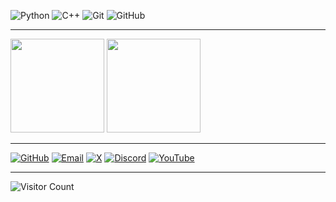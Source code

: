 ![Python](https://img.shields.io/badge/Python-3776AB.svg?style=for-the-badge&logo=python&logoColor=white)
![C++](https://img.shields.io/badge/C++-00599C.svg?style=for-the-badge&logo=cplusplus&logoColor=white)
![Git](https://img.shields.io/badge/Git-F05032.svg?style=for-the-badge&logo=git&logoColor=white)
![GitHub](https://img.shields.io/badge/GitHub-181717.svg?style=for-the-badge&logo=github&logoColor=white)

---

<p align="left">
  <img src="https://github-readme-stats.vercel.app/api?username=Yukuefumei&show_icons=true&theme=tokyonight" height="150"/>
  <img src="https://github-readme-stats.vercel.app/api/top-langs/?username=Yukuefumei&layout=compact&theme=tokyonight" height="150"/>
</p>

---

[![GitHub](https://img.shields.io/badge/GitHub-181717?style=for-the-badge&logo=github&logoColor=white)](https://github.com/Yukuefumei)
[![Email](https://img.shields.io/badge/Email-D14836?style=for-the-badge&logo=gmail&logoColor=white)](mailto:mojidong55@gmail.com)
[![X](https://img.shields.io/badge/X-1DA1F2?style=for-the-badge&logo=twitter&logoColor=black)](https://x.com/EaqalMaslp)
[![Discord](https://img.shields.io/badge/Discord-5865F2?style=for-the-badge&logo=discord&logoColor=white)](https://discord.com/users/1165817185147559936)
[![YouTube](https://img.shields.io/badge/YouTube-FF0000?style=for-the-badge&logo=youtube&logoColor=white)](https://www.youtube.com/@hitoridesusume)

---

![Visitor Count](https://komarev.com/ghpvc/?username=Yukuefumei&style=flat-square&color=blue)

